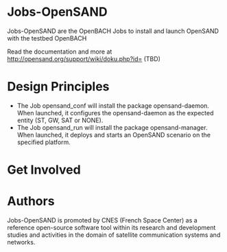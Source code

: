 Jobs-OpenSAND
=============

Jobs-OpenSAND are the OpenBACH Jobs to install and launch OpenSAND with the testbed OpenBACH

Read the documentation and more at http://opensand.org/support/wiki/doku.php?id= (TBD)

Design Principles
=================
   * The Job opensand_conf will install the package opensand-daemon. When launched, it configures the opensand-daemon as the expected entity (ST, GW, SAT or NONE).
   * The Job opensand_run will install the package opensand-manager. When launched, it deploys and starts an OpenSAND scenario on the specified platform.

Get Involved
============



Authors
=======

Jobs-OpenSAND is promoted by CNES (French Space Center) as a reference open-source software tool within its research and development studies and activities in the domain of satellite communication systems and networks.
